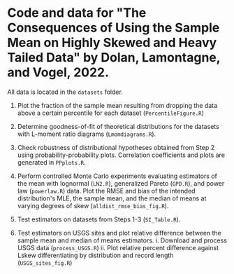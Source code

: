 # Code and data for "The Consequences of Using the Sample Mean on Highly Skewed and Heavy Tailed Data" by Dolan, Lamontagne, and Vogel, 2022. 

All data is located in the `datasets` folder. 

1. Plot the fraction of the sample mean resulting from dropping the data above a certain percentile for each dataset (`PercentileFigure.R`)

2. Determine goodness-of-fit of theoretical distributions for the datasets with L-moment ratio diagrams (`Lmomdiagrams.R`).

3. Check robustness of distributional hypotheses obtained from Step 2 using probability-probability plots. Correlation coefficients and plots are generated in `PPplots.R`.

4. Perform controlled Monte Carlo experiments evaluating estimators of the mean with lognormal (`LN2.R`), generalized Pareto (`GPD.R`), and power law (`powerlaw.R`) data. Plot the RMSE and bias of the intended distribution's MLE, the sample mean, and the median of means at varying degrees of skew (`alldist_rmse_bias_fig.R`).

5. Test estimators on datasets from Steps 1-3 (`SI_Table.R`).

6. Test estimators on USGS sites and plot relative difference between the sample mean and median of means estimators.
      i. Download and process USGS data (`process_USGS.R`)
      ii. Plot relative percent difference against Lskew differentiating by distribution and record length (`USGS_sites_fig.R`)
